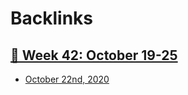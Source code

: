 
# Backlinks
## [  📅 Week 42: October 19-25](<  📅 Week 42: October 19-25.md>)
- [October 22nd, 2020](<October 22nd, 2020.md>)

